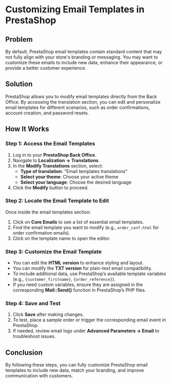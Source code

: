# Customizing Email Templates in PrestaShop

## Problem

By default, PrestaShop email templates contain standard content that may not fully align with your store's branding or messaging. You may want to customize these emails to include new data, enhance their appearance, or provide a better customer experience.

## Solution

PrestaShop allows you to modify email templates directly from the Back Office. By accessing the translation section, you can edit and personalize email templates for different scenarios, such as order confirmations, account creation, and password resets.

## How It Works

### Step 1: Access the Email Templates

1. Log in to your **PrestaShop Back Office**.
2. Navigate to **Localization → Translations**.
3. In the **Modify Translations** section, select:
   - **Type of translation**: "Email templates translations"
   - **Select your theme**: Choose your active theme
   - **Select your language**: Choose the desired language
4. Click the **Modify** button to proceed.

### Step 2: Locate the Email Template to Edit

Once inside the email templates section:

1. Click on **Core Emails** to see a list of essential email templates.
2. Find the email template you want to modify (e.g., `order_conf.html` for order confirmation emails).
3. Click on the template name to open the editor.

### Step 3: Customize the Email Template

- You can edit the **HTML version** to enhance styling and layout.
- You can modify the **TXT version** for plain-text email compatibility.
- To include additional data, use PrestaShop’s available template variables (e.g., `{customer_firstname}`, `{order_reference}`).
- If you need custom variables, ensure they are assigned in the corresponding **Mail::Send()** function in PrestaShop’s PHP files.

### Step 4: Save and Test

1. Click **Save** after making changes.
2. To test, place a sample order or trigger the corresponding email event in PrestaShop.
3. If needed, review email logs under **Advanced Parameters → Email** to troubleshoot issues.

## Conclusion

By following these steps, you can fully customize PrestaShop email templates to include new data, match your branding, and improve communication with customers.

